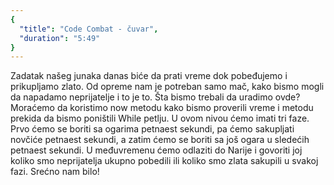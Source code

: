 ```yaml
---
{
  "title": "Code Combat - čuvar",
  "duration": "5:49"
}
---
```


Zadatak našeg junaka danas biće da prati vreme dok pobeđujemo i prikupljamo zlato. Od opreme nam je potreban samo mač, kako bismo mogli da napadamo neprijatelje i to je to. Šta bismo trebali da uradimo ovde? Moraćemo da koristimo now metodu kako bismo proverili vreme i metodu prekida da bismo poništili While petlju. U ovom nivou ćemo imati tri faze. Prvo ćemo se boriti sa ogarima petnaest sekundi, pa ćemo sakupljati novčiće petnaest sekundi, a zatim ćemo se boriti sa još ogara u sledećih petnaest sekundi. U međuvremenu ćemo odlaziti do Narije i govoriti joj koliko smo neprijatelja ukupno pobedili ili koliko smo zlata sakupili u svakoj fazi. Srećno nam bilo!

